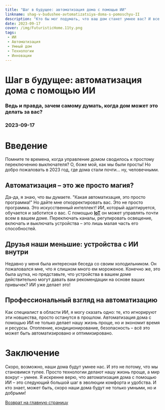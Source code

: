 ```yaml
---
title: "Шаг в будущее: автоматизация дома с помощью ИИ"
linkname: shag-v-budushee-avtomatizatsiya-doma-s-pomoschyu-II
description: "Кто бы мог подумать, что ваш дом станет умнее вас? И все благодаря ИИ!"
date: 2023-09-17
cover: /img/FuturisticHome.11ty.png
tags: 
 - ИИ
 - Автоматизация
 - Умный дом
 - Технологии
 - Инновации
---
```


# Шаг в будущее: автоматизация дома с помощью ИИ
### Ведь и правда, зачем самому думать, когда дом может это делать за вас?
### 2023-09-17

# Введение
Помните те времена, когда управление домом сводилось к простому переключению выключателя? О, боже мой, как мы были просты! Но добро пожаловать в 2023 год, где дома стали почти... ну, человечными.

## Автоматизация – это же просто магия?
Да-да, я знаю, что вы думаете. "Какая автоматизация, это просто программа!" Но дайте мне откорректировать вас. Это не просто программа. Это искусственный интеллект! ИИ, который адаптируется, обучается и заботится о вас. С помощью **[IoT](/)** он может управлять почти всем в вашем доме. Переключать каналы, регулировать освещение, включать и выключать устройства – это лишь малая часть его способностей.

## Друзья наши меньшие: устройства с ИИ внутри
Недавно у меня была интересная беседа со своим холодильником. Он пожаловался мне, что я слишком много ем мороженое. Конечно же, это была шутка, но представьте, что устройства в вашем доме действительно могут давать вам рекомендации на основе ваших привычек? ИИ уже делает это!

## Профессиональный взгляд на автоматизацию
Как специалист в области ИИ, я могу сказать одно: те, кто игнорируют эти новшества, просто останутся в прошлом. Автоматизация дома с помощью ИИ не только делает нашу жизнь проще, но и экономит время и ресурсы. Отопление, кондиционирование, безопасность – всё это может быть автоматизировано и оптимизировано.

# Заключение
Скоро, возможно, наши дома будут умнее нас. И это не потому, что мы становимся тупее. Просто технологии делают нашу жизнь проще, а мир вокруг – умнее. Я искренне верю, что автоматизация дома с помощью ИИ – это следующий большой шаг в эволюции комфорта и удобства. И кто знает, может быть, скоро наши дома будут не только умными, но и добрыми!

[Возврат на главную страницу](/)
